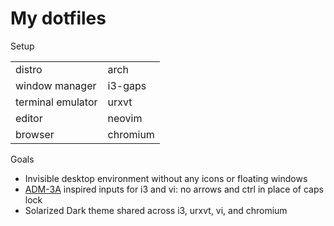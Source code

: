 # My dotfiles

Setup

|                   |              |
| ----------------- | ------------ |
| distro            | arch         |
| window manager    | i3-gaps      |
| terminal emulator | urxvt        |
| editor            | neovim       |
| browser           | chromium     |

Goals
* Invisible desktop environment without any icons or floating windows
* [ADM-3A](https://en.wikipedia.org/wiki/ADM-3A#Legacy) inspired inputs for i3 and vi: no arrows and ctrl in place of caps lock
* Solarized Dark theme shared across i3, urxvt, vi, and chromium
